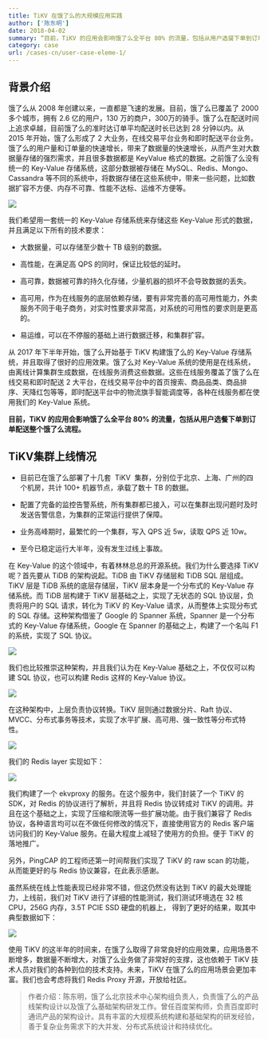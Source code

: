 ```yaml
---
title: TiKV 在饿了么的大规模应用实践
author: ['陈东明']
date: 2018-04-02
summary: “目前，TiKV 的应用会影响饿了么全平台 80% 的流量，包括从用户选餐下单到订单配送整个饿了么流程。”
category: case
url: /cases-cn/user-case-eleme-1/
---
```


## 背景介绍

饿了么从 2008 年创建以来，一直都是飞速的发展。目前，饿了么已覆盖了 2000 多个城市，拥有 2.6 亿的用户，130 万的商户，300万的骑手。饿了么在配送时间上追求卓越，目前饿了么的准时达订单平均配送时长已达到 28 分钟以内。从 2015 年开始，饿了么形成了 2 大业务，在线交易平台业务和即时配送平台业务。饿了么的用户量和订单量的快速增长，带来了数据量的快速增长，从而产生对大数据量存储的强烈需求，并且很多数据都是 KeyValue 格式的数据。之前饿了么没有统一的 Key-Value 存储系统，这部分数据被存储在 MySQL、Redis、Mongo、Cassandra 等不同的系统中，将数据存储在这些系统中，带来一些问题，比如数据扩容不方便、内存不可靠、性能不达标、运维不方便等。

![](http://upload-images.jianshu.io/upload_images/542677-b7598894fea0ae21?imageMogr2/auto-orient/strip%7CimageView2/2/w/1240)

我们希望用一套统一的 Key-Value 存储系统来存储这些 Key-Value 形式的数据，并且满足以下所有的技术要求： 

*   大数据量，可以存储至少数十 TB 级别的数据。

*   高性能，在满足高 QPS 的同时，保证比较低的延时。

*   高可靠，数据被可靠的持久化存储，少量机器的损坏不会导致数据的丢失。

*   高可用，作为在线服务的底层依赖存储，要有非常完善的高可用性能力，外卖服务不同于电子商务，对实时性要求非常高，对系统的可用性的要求则是更高的。

*   易运维，可以在不停服的基础上进行数据迁移，和集群扩容。

从 2017 年下半年开始，饿了么开始基于 TiKV 构建饿了么的 Key-Value 存储系统，并且取得了很好的应用效果。饿了么对 Key-Value 系统的使用是在线系统，由离线计算集群生成数据，在线服务消费这些数据。这些在线服务覆盖了饿了么在线交易和即时配送 2 大平台，在线交易平台中的首页搜索、商品品类、商品排序、天降红包等等，即时配送平台中的物流旗手智能调度等，各种在线服务都在使用我们的 Key-Value 系统。 

**目前，TiKV 的应用会影响饿了么全平台 80% 的流量，包括从用户选餐下单到订单配送整个饿了么流程。**

## TiKV集群上线情况

*   目前已在饿了么部署了十几套  TiKV  集群，分别位于北京、上海、广州的四个机房，共计 100+ 机器节点，承载了数十 TB 的数据。

*   配置了完备的监控告警系统，所有集群都已接入，可以在集群出现问题时及时发送告警信息，为集群的正常运行提供了保障。

*   业务高峰期时，最繁忙的一个集群，写入 QPS 近 5w，读取 QPS 近 10w。

*   至今已稳定运行大半年，没有发生过线上事故。 

在 Key-Value 的这个领域中，有着林林总总的开源系统。我们为什么要选择 TiKV 呢？首先要从 TiDB 的架构说起。TiDB 由 TiKV 存储层和 TiDB SQL 层组成。TiKV 层是 TiDB 系统的底层存储层，TiKV 层本身是一个分布式的 Key-Value 存储系统。而 TiDB 层构建于 TiKV 层基础之上，实现了无状态的 SQL 协议层，负责将用户的 SQL 请求，转化为 TiKV 的 Key-Value 请求，从而整体上实现分布式的 SQL 存储。这种架构借鉴了 Google 的 Spanner 系统，Spanner 是一个分布式的 Key-Value 存储系统，Google 在 Spanner 的基础之上，构建了一个名叫 F1 的系统，实现了 SQL 协议。

![](http://upload-images.jianshu.io/upload_images/542677-3b78e7ba3084a852?imageMogr2/auto-orient/strip%7CimageView2/2/w/1240)

我们也比较推崇这种架构，并且我们认为在 Key-Value 基础之上，不仅仅可以构建 SQL 协议，也可以构建 Redis 这样的 Key-Value 协议。

![](http://upload-images.jianshu.io/upload_images/542677-55e8b86c5d03206c?imageMogr2/auto-orient/strip%7CimageView2/2/w/1240)

在这种架构中，上层负责协议转换。TiKV 层则通过数据分片、Raft 协议、MVCC、分布式事务等技术，实现了水平扩展、高可用、强一致性等分布式特性。 

![](http://upload-images.jianshu.io/upload_images/542677-3e488a8b362f7e65?imageMogr2/auto-orient/strip%7CimageView2/2/w/1240)

我们的 Redis layer 实现如下：

![](http://upload-images.jianshu.io/upload_images/542677-96720dff45262be7?imageMogr2/auto-orient/strip%7CimageView2/2/w/1240)

我们构建了一个 ekvproxy 的服务。在这个服务中，我们封装了一个 TiKV 的 SDK，对 Redis 的协议进行了解析，并且将 Redis 协议转成对 TiKV 的调用。并且在这个基础之上，实现了压缩和限流等一些扩展功能。由于我们兼容了 Redis 协议，各种语言均可以在不做任何修改的情况下，直接使用官方的 Redis 客户端访问我们的 Key-Value 服务。在最大程度上减轻了使用方的负担。便于 TiKV 的落地推广。

另外，PingCAP 的工程师还第一时间帮我们实现了 TiKV 的 raw scan 的功能，从而能更好的与 Redis 协议兼容，在此表示感谢。

虽然系统在线上性能表现已经非常不错，但这仍然没有达到 TiKV 的最大处理能力，上线前，我们对 TiKV 进行了详细的性能测试，我们测试环境选在 32 核 CPU，256G 内存，3.5T PCIE SSD 硬盘的机器上， 得到了更好的结果，取其中典型数据如下：

![](http://upload-images.jianshu.io/upload_images/542677-9613f35704f0c7d2?imageMogr2/auto-orient/strip%7CimageView2/2/w/1240)

使用 TiKV 的这半年的时间来，在饿了么取得了非常良好的应用效果，应用场景不断增多，数据量不断增大，对饿了么业务做了非常好的支撑，这也依赖于 TiKV 技术人员对我们的各种到位的技术支持。未来，TiKV 在饿了么的应用场景会更加丰富。我们也会考虑将我们 Redis Proxy 开源，开放给社区。

>作者介绍：陈东明，饿了么北京技术中心架构组负责人，负责饿了么的产品线架构设计以及饿了么基础架构研发工作。曾任百度架构师，负责百度即时通讯产品的架构设计。具有丰富的大规模系统构建和基础架构的研发经验，善于复杂业务需求下的大并发、分布式系统设计和持续优化。

